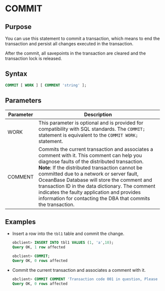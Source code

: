 # COMMIT

## Purpose

You can use this statement to commit a transaction, which means to end the transaction and persist all changes executed in the transaction.

After the commit, all savepoints in the transaction are cleared and the transaction lock is released.

## Syntax

```sql
COMMIT [ WORK ] [ COMMENT 'string' ];
```

## Parameters

| Parameter | Description |
|---------|-----------------------------------------------------------------------------------------------------------------------------------------------------------------------------------------------------------|
| WORK | This parameter is optional and is provided for compatibility with SQL standards. The `COMMIT;` statement is equivalent to the `COMMIT WORK;` statement.  |
| COMMENT | Commits the current transaction and associates a comment with it. This comment can help you diagnose faults of the distributed transaction.  <br>**Note**: If the distributed transaction cannot be committed due to a network or server fault, OceanBase Database will store the comment and transaction ID in the data dictionary. The comment indicates the faulty application and provides information for contacting the DBA that commits the transaction.  |

## Examples

* Insert a row into the `tbl1` table and commit the change.

   ```sql
   obclient> INSERT INTO tbl1 VALUES (1, 'a',10);
   Query OK, 1 row affected

   obclient> COMMIT;
   Query OK, 0 rows affected
   ```

* Commit the current transaction and associates a comment with it.

   ```sql
   obclient> COMMIT COMMENT 'Transaction code 001 in question, Please contact Zhang XX';
   Query OK, 0 rows affected
   ```
